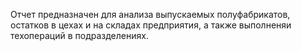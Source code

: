Отчет предназначен для анализа выпускаемых полуфабрикатов, остатков в цехах и на складах предприятия, а также выполненяи техопераций в подразделениях.
